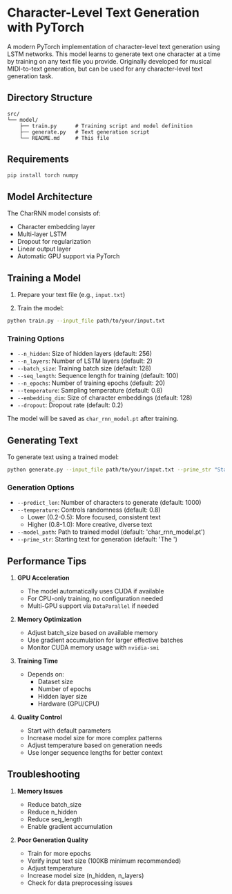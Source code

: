 # Character-Level Text Generation with PyTorch

A modern PyTorch implementation of character-level text generation using LSTM networks. This model learns to generate text one character at a time by training on any text file you provide. Originally developed for musical MIDI-to-text generation, but can be used for any character-level text generation task.

## Directory Structure
```
src/
└── model/
    ├── train.py      # Training script and model definition
    ├── generate.py   # Text generation script
    └── README.md     # This file
```

## Requirements

```bash
pip install torch numpy
```

## Model Architecture

The CharRNN model consists of:
- Character embedding layer
- Multi-layer LSTM
- Dropout for regularization
- Linear output layer
- Automatic GPU support via PyTorch

## Training a Model

1. Prepare your text file (e.g., `input.txt`)

2. Train the model:
```bash
python train.py --input_file path/to/your/input.txt
```

### Training Options
- `--n_hidden`: Size of hidden layers (default: 256)
- `--n_layers`: Number of LSTM layers (default: 2)
- `--batch_size`: Training batch size (default: 128)
- `--seq_length`: Sequence length for training (default: 100)
- `--n_epochs`: Number of training epochs (default: 20)
- `--temperature`: Sampling temperature (default: 0.8)
- `--embedding_dim`: Size of character embeddings (default: 128)
- `--dropout`: Dropout rate (default: 0.2)

The model will be saved as `char_rnn_model.pt` after training.

## Generating Text

To generate text using a trained model:

```bash
python generate.py --input_file path/to/your/input.txt --prime_str "Start with this text"
```

### Generation Options
- `--predict_len`: Number of characters to generate (default: 1000)
- `--temperature`: Controls randomness (default: 0.8)
  - Lower (0.2-0.5): More focused, consistent text
  - Higher (0.8-1.0): More creative, diverse text
- `--model_path`: Path to trained model (default: 'char_rnn_model.pt')
- `--prime_str`: Starting text for generation (default: 'The ')

## Performance Tips

1. **GPU Acceleration**
   - The model automatically uses CUDA if available
   - For CPU-only training, no configuration needed
   - Multi-GPU support via `DataParallel` if needed

2. **Memory Optimization**
   - Adjust batch_size based on available memory
   - Use gradient accumulation for larger effective batches
   - Monitor CUDA memory usage with `nvidia-smi`

3. **Training Time**
   - Depends on:
     - Dataset size
     - Number of epochs
     - Hidden layer size
     - Hardware (GPU/CPU)

4. **Quality Control**
   - Start with default parameters
   - Increase model size for more complex patterns
   - Adjust temperature based on generation needs
   - Use longer sequence lengths for better context

## Troubleshooting

1. **Memory Issues**
   - Reduce batch_size
   - Reduce n_hidden
   - Reduce seq_length
   - Enable gradient accumulation

2. **Poor Generation Quality**
   - Train for more epochs
   - Verify input text size (100KB minimum recommended)
   - Adjust temperature
   - Increase model size (n_hidden, n_layers)
   - Check for data preprocessing issues
